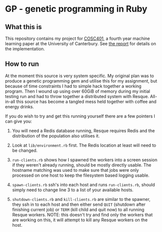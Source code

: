 # GP - genetic programming in Ruby

## What this is

This repository contains my project for [COSC401][], a fourth year machine
learning paper at the University of Canterbury.  See [the report](./report/report.pdf) for
details on the implementation.

## How to run

At the moment this source is very system specific.  My original plan was to
produce a genetic programming gem and utilise this for my assignment, but
because of time constraints I had to simple hack together a working program.
Then I wound up using over 60GiB of memory during my initial testing run and had
to throw together a distributed system with Resque.  All-in-all this source has
become a tangled mess held together with coffee and energy drinks.

If you do wish to try and get this running yourself there are a few pointers I
can give you:

 1. You will need a Redis database running, Resque requires Redis and the
    distribution of the population also utilises it.
 
 2. Look at `lib/environment.rb` first.  The Redis location at least will need
    to be changed.

 3. `run-clients.rb` shows how I spawned the workers into a screen session if
    they weren't already running, should be mostly directly usable.  The
    hostname matching was used to make sure that jobs were only processed on one
    host to keep the filesystem based logging usable.

 4. `spawn-clients.rb` ssh's into each host and runs `run-clients.rb`, should
    simply need to change line 3 to a list of your available hosts.

 5. `shutdown-clients.rb` and `kill-clients.rb` are similar to the spawner, they
    ssh in to each host and then either send `QUIT` (shutdown after finishing
    current job) or `TERM` (kill child and quit now) to all running Resque
    workers.  NOTE: this doesn't try and find only the workers that are working
    on this, it will attempt to kill any Resque workers on the host.

[COSC401]: http://www.canterbury.ac.nz/courseinfo/GetCourseDetails.aspx?course=COSC401&occurrence=11S1(C)&year=2011
           "The COSC401 information page"
